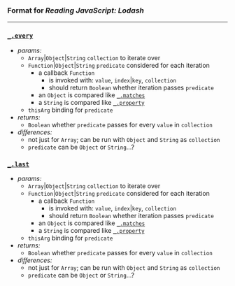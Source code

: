 ### Format for _Reading JavaScript: Lodash_

---

### [`_.every`](http://lodash.com/docs#every)

* _params:_
  * `Array`|`Object`|`String` `collection` to iterate over
  * `Function`|`Object`|`String` `predicate` considered for each iteration
    * a callback `Function`
      * is invoked with: `value`, `index`|`key`, `collection`
      * should return `Boolean` whether iteration passes `predicate`
    * an `Object` is compared like [`_.matches`](http://lodash.com/docs#matches)
    * a `String` is compared like [`_.property`](http://lodash.com/docs#property)
  * `thisArg` binding for `predicate`
* _returns:_
  * `Boolean` whether `predicate` passes for every `value` in `collection`
* _differences:_
  * not just for `Array`; can be run with `Object` and `String` as `collection`
  * `predicate` can be `Object` or `String`...?

### [`_.last`](http://devdocs.io/lodash/index#last)

* _params:_
  * `Array`|`Object`|`String` `collection` to iterate over
  * `Function`|`Object`|`String` `predicate` considered for each iteration
    * a callback `Function`
      * is invoked with: `value`, `index`|`key`, `collection`
      * should return `Boolean` whether iteration passes `predicate`
    * an `Object` is compared like [`_.matches`](http://lodash.com/docs#matches)
    * a `String` is compared like [`_.property`](http://lodash.com/docs#property)
  * `thisArg` binding for `predicate`
* _returns:_
  * `Boolean` whether `predicate` passes for every `value` in `collection`
* _differences:_
  * not just for `Array`; can be run with `Object` and `String` as `collection`
  * `predicate` can be `Object` or `String`...?